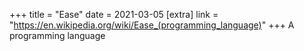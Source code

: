 +++
title = "Ease"
date = 2021-03-05
[extra]
link = "https://en.wikipedia.org/wiki/Ease_(programming_language)"
+++
A programming language

